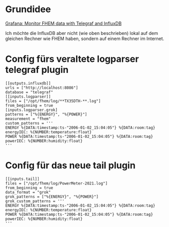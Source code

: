 # Grundidee

[Grafana: Monitor FHEM data with Telegraf and InfluxDB](https://www.dev-eth0.de/2016/12/07/grafana_fhem_influxdb/)

Ich möchte die InfluxDB aber nicht (wie oben beschrieben) lokal auf dem gleichen Rechner wie FHEM haben, sondern auf einem Rechner im Internet.

# Config fürs veraltete logparser telegraf plugin

    [[outputs.influxdb]]
    urls = ["http://localhost:8086"]
    database = "telegraf"
    [[inputs.logparser]]
    files = ["/opt/fhem/log/**TX35DTH-**.log"]
    from_beginning = true
    [inputs.logparser.grok]
    patterns = ["%{ENERGY}", "%{POWER}"]
    measurement = "fhem"
    custom_patterns = '''
    ENERGY %{DATA:timestamp:ts-"2006-01-02_15:04:05"} %{DATA:room:tag} energyIEC: %{NUMBER:temperature:float}
    POWER %{DATA:timestamp:ts-"2006-01-02_15:04:05"} %{DATA:room:tag} powerIEC: %{NUMBER:humidity:float}
    '''
# Config für das neue tail plugin

    [[inputs.tail]]
    files = ["/opt/fhem/log/PowerMeter-2021.log"]
    from_beginning = true
    data_format = "grok"
    grok_patterns = ["%{ENERGY}", "%{POWER}"]
    grok_custom_patterns = '''
    ENERGY %{DATA:timestamp:ts-"2006-01-02_15:04:05"} %{DATA:room:tag} energyIEC: %{NUMBER:temperature:float}
    POWER %{DATA:timestamp:ts-"2006-01-02_15:04:05"} %{DATA:room:tag} powerIEC: %{NUMBER:humidity:float}
    '''









